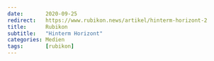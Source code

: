 ```yaml
---
date:       2020-09-25
redirect:   https://www.rubikon.news/artikel/hinterm-horizont-2
title:      Rubikon
subtitle:   "Hinterm Horizont"
categories: Medien
tags:       [rubikon]
---
```

